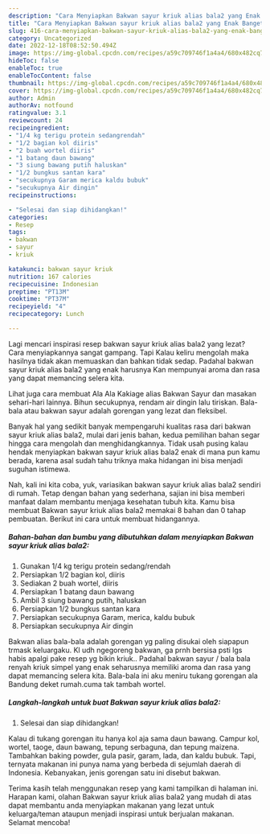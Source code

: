 ```yaml
---
description: "Cara Menyiapkan Bakwan sayur kriuk alias bala2 yang Enak Banget, Buat Buka Puasa Lezat"
title: "Cara Menyiapkan Bakwan sayur kriuk alias bala2 yang Enak Banget, Buat Buka Puasa Lezat"
slug: 416-cara-menyiapkan-bakwan-sayur-kriuk-alias-bala2-yang-enak-banget-buat-buka-puasa-lezat
category: Uncategorized
date: 2022-12-18T08:52:50.494Z
image: https://img-global.cpcdn.com/recipes/a59c709746f1a4a4/680x482cq70/bakwan-sayur-kriuk-alias-bala2-foto-resep-utama.jpg
hideToc: false
enableToc: true
enableTocContent: false
thumbnail: https://img-global.cpcdn.com/recipes/a59c709746f1a4a4/680x482cq70/bakwan-sayur-kriuk-alias-bala2-foto-resep-utama.jpg
cover: https://img-global.cpcdn.com/recipes/a59c709746f1a4a4/680x482cq70/bakwan-sayur-kriuk-alias-bala2-foto-resep-utama.jpg
author: Admin
authorAv: notfound
ratingvalue: 3.1
reviewcount: 24
recipeingredient:
- "1/4 kg terigu protein sedangrendah"
- "1/2 bagian kol diiris"
- "2 buah wortel diiris"
- "1 batang daun bawang"
- "3 siung bawang putih haluskan"
- "1/2 bungkus santan kara"
- "secukupnya Garam merica kaldu bubuk"
- "secukupnya Air dingin"
recipeinstructions:

- "Selesai dan siap dihidangkan!"
categories:
- Resep
tags:
- bakwan
- sayur
- kriuk

katakunci: bakwan sayur kriuk 
nutrition: 167 calories
recipecuisine: Indonesian
preptime: "PT13M"
cooktime: "PT37M"
recipeyield: "4"
recipecategory: Lunch

---
```



Lagi mencari inspirasi resep bakwan sayur kriuk alias bala2 yang lezat? Cara menyiapkannya sangat gampang. Tapi Kalau keliru mengolah maka hasilnya tidak akan memuaskan dan bahkan tidak sedap. Padahal bakwan sayur kriuk alias bala2 yang enak harusnya Kan mempunyai aroma dan rasa yang dapat memancing selera kita.


Lihat juga cara membuat Ala Ala Kakiage alias Bakwan Sayur dan masakan sehari-hari lainnya. Bihun secukupnya, rendam air dingin lalu tiriskan. Bala-bala atau bakwan sayur adalah gorengan yang lezat dan fleksibel.

Banyak hal yang sedikit banyak mempengaruhi kualitas rasa dari bakwan sayur kriuk alias bala2, mulai dari jenis bahan, kedua pemilihan bahan segar hingga cara mengolah dan menghidangkannya. Tidak usah pusing kalau hendak menyiapkan bakwan sayur kriuk alias bala2 enak di mana pun kamu berada, karena asal sudah tahu triknya maka hidangan ini bisa menjadi suguhan istimewa.


Nah, kali ini kita coba, yuk, variasikan bakwan sayur kriuk alias bala2 sendiri di rumah. Tetap dengan bahan yang sederhana, sajian ini bisa memberi manfaat dalam membantu menjaga kesehatan tubuh kita. Kamu bisa membuat Bakwan sayur kriuk alias bala2 memakai 8 bahan dan 0 tahap pembuatan. Berikut ini cara untuk membuat hidangannya.

<!--inarticleads1-->

##### Bahan-bahan dan bumbu yang dibutuhkan dalam menyiapkan Bakwan sayur kriuk alias bala2:

1. Gunakan 1/4 kg terigu protein sedang/rendah
1. Persiapkan 1/2 bagian kol, diiris
1. Sediakan 2 buah wortel, diiris
1. Persiapkan 1 batang daun bawang
1. Ambil 3 siung bawang putih, haluskan
1. Persiapkan 1/2 bungkus santan kara
1. Persiapkan secukupnya Garam, merica, kaldu bubuk
1. Persiapkan secukupnya Air dingin


Bakwan alias bala-bala adalah gorengan yg paling disukai oleh siapapun trmask keluargaku. Kl udh ngegoreng bakwan, ga prnh bersisa psti lgs habis apalgi pake resep yg bikin kriuk.. Padahal bakwan sayur / bala bala renyah kriuk simpel yang enak seharusnya memiliki aroma dan rasa yang dapat memancing selera kita. Bala-bala ini aku meniru tukang gorengan ala Bandung deket rumah.cuma tak tambah wortel. 

<!--inarticleads2-->

##### Langkah-langkah untuk buat Bakwan sayur kriuk alias bala2:


1. Selesai dan siap dihidangkan!

Kalau di tukang gorengan itu hanya kol aja sama daun bawang. Campur kol, wortel, taoge, daun bawang, tepung serbaguna, dan tepung maizena. Tambahkan baking powder, gula pasir, garam, lada, dan kaldu bubuk. Tapi, ternyata makanan ini punya nama yang berbeda di sejumlah daerah di Indonesia. Kebanyakan, jenis gorengan satu ini disebut bakwan. 

Terima kasih telah menggunakan resep yang kami tampilkan di halaman ini. Harapan kami, olahan Bakwan sayur kriuk alias bala2 yang mudah di atas dapat membantu anda menyiapkan makanan yang lezat untuk keluarga/teman ataupun menjadi inspirasi untuk berjualan makanan. Selamat mencoba!
